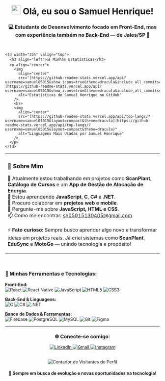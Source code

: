 <h1 align="center">
  <img src="[https://media.giphy.com/media/hvRJCLFzcasrR4ia7z/giphy.gif](https://media.giphy.com/media/hvRJCLFzcasrR4ia7z/giphy.gif)" width="30px"> 
  Olá, eu sou o Samuel Henrique!
</h1>

<h3 align="center">💻 Estudante de Desenvolvimento focado em Front-End, mas com experiência também no Back-End — de Jales/SP 📍</h3>

<br>

<table width="100%">
  <tr>
    <td width="65%" valign="top">
      <h3 align="left">🚀 Sobre Mim</h3>
      <p align="left">
        🔭 Atualmente estou trabalhando em projetos como <b>ScanPlant</b>, <b>Catálogo de Cursos</b> e um <b>App de Gestão de Alocação de Energia</b>.<br>
        🌱 Estou aprendendo <b>JavaScript</b>, <b>C</b>, <b>C#</b> e <b>.NET</b>.<br>
        👯 Procuro colaborar em <b>projetos web e mobile</b>.<br>
        💬 Pergunte-me sobre <b>JavaScript, HTML e CSS</b>.<br>
        📫 Como me encontrar: <a href="mailto:sh05015130405@gmail.com">sh05015130405@gmail.com</a><br>
        <br>
        ⚡ <b>Fato curioso:</b> Sempre busco aprender algo novo e transformar ideias em projetos reais. Já criei sistemas como <b>ScanPlant</b>, <b>EduSync</b> e <b>MotoGo</b> — unindo tecnologia e propósito!
      </p>
    </td>
    
    <td width="35%" valign="top">
      <h3 align="left">📊 Minhas Estatísticas</h3>
      <p align="center">
        <img 
          align="center" 
          src="[https://github-readme-stats.vercel.app/api?username=samuel05015&show_icons=true&theme=dracula&include_all_commits=true&count_private=true](https://github-readme-stats.vercel.app/api?username=samuel05015&show_icons=true&theme=dracula&include_all_commits=true&count_private=true)" 
          alt="Estatísticas de Samuel Henrique no GitHub"
        />
        <br>
        <img 
          align="center" 
          src="[https://github-readme-stats.vercel.app/api/top-langs/?username=samuel05015&layout=compact&theme=dracula](https://github-readme-stats.vercel.app/api/top-langs/?username=samuel05015&layout=compact&theme=dracula)" 
          alt="Linguagens Mais Usadas por Samuel Henrique"
        />
      </p>
    </td>
  </tr>
</table>

<br>

<h3 align="left">🧠 Minhas Ferramentas e Tecnologias:</h3>

<p align="left">
  <b>Front-End:</b>
  <br>
  <img src="[https://img.shields.io/badge/React-20232A?style=for-the-badge&logo=react&logoColor=61DAFB](https://img.shields.io/badge/React-20232A?style=for-the-badge&logo=react&logoColor=61DAFB)" alt="React">
  <img src="[https://img.shields.io/badge/React_Native-20232A?style=for-the-badge&logo=react&logoColor=61DAFB](https://img.shields.io/badge/React_Native-20232A?style=for-the-badge&logo=react&logoColor=61DAFB)" alt="React Native">
  <img src="[https://img.shields.io/badge/JavaScript-F7DF1E?style=for-the-badge&logo=javascript&logoColor=black](https://img.shields.io/badge/JavaScript-F7DF1E?style=for-the-badge&logo=javascript&logoColor=black)" alt="JavaScript">
  <img src="[https://img.shields.io/badge/HTML5-E34F26?style=for-the-badge&logo=html5&logoColor=white](https://img.shields.io/badge/HTML5-E34F26?style=for-the-badge&logo=html5&logoColor=white)" alt="HTML5">
  <img src="[https://img.shields.io/badge/CSS3-1572B6?style=for-the-badge&logo=css3&logoColor=white](https://img.shields.io/badge/CSS3-1572B6?style=for-the-badge&logo=css3&logoColor=white)" alt="CSS3">
</p>

<p align="left">
  <b>Back-End & Linguagens:</b>
  <br>
  <img src="[https://img.shields.io/badge/C-00599C?style=for-the-badge&logo=c&logoColor=white](https://img.shields.io/badge/C-00599C?style=for-the-badge&logo=c&logoColor=white)" alt="C">
  <img src="[https://img.shields.io/badge/C%23-239120?style=for-the-badge&logo=c-sharp&logoColor=white](https://img.shields.io/badge/C%23-239120?style=for-the-badge&logo=c-sharp&logoColor=white)" alt="C#">
  <img src="[https://img.shields.io/badge/.NET-512BD4?style=for-the-badge&logo=dotnet&logoColor=white](https://img.shields.io/badge/.NET-512BD4?style=for-the-badge&logo=dotnet&logoColor=white)" alt=".NET">
</p>

<p align="left">
  <b>Banco de Dados & Ferramentas:</b>
  <br>
  <img src="[https://img.shields.io/badge/Firebase-FFCA28?style=for-the-badge&logo=firebase&logoColor=black](https://img.shields.io/badge/Firebase-FFCA28?style=for-the-badge&logo=firebase&logoColor=black)" alt="Firebase">
  <img src="[https://img.shields.io/badge/PostgreSQL-336791?style=for-the-badge&logo=postgresql&logoColor=white](https://img.shields.io/badge/PostgreSQL-336791?style=for-the-badge&logo=postgresql&logoColor=white)" alt="PostgreSQL">
  <img src="[https://img.shields.io/badge/MySQL-4479A1?style=for-the-badge&logo=mysql&logoColor=white](https://img.shields.io/badge/MySQL-4479A1?style=for-the-badge&logo=mysql&logoColor=white)" alt="MySQL">
  <img src="[https://img.shields.io/badge/Git-F05032?style=for-the-badge&logo=git&logoColor=white](https://img.shields.io/badge/Git-F05032?style=for-the-badge&logo=git&logoColor=white)" alt="Git">
  <img src="[https://img.shields.io/badge/Figma-F24E1E?style=for-the-badge&logo=figma&logoColor=white](https://img.shields.io/badge/Figma-F24E1E?style=for-the-badge&logo=figma&logoColor=white)" alt="Figma">
</p>

<hr>

<h3 align="center">🌐 Conecte-se comigo:</h3>
<p align="center">
  <a href="[https://linkedin.com/in/samuel-henrique-92b1a3278](https://linkedin.com/in/samuel-henrique-92b1a3278)" target="_blank">
    <img src="[https://img.shields.io/badge/LinkedIn-0077B5?style=for-the-badge&logo=linkedin&logoColor=white](https://img.shields.io/badge/LinkedIn-0077B5?style=for-the-badge&logo=linkedin&logoColor=white)" alt="LinkedIn">
  </a>
  <a href="mailto:sh05015130405@gmail.com" target="_blank">
    <img src="[https://img.shields.io/badge/Gmail-D14836?style=for-the-badge&logo=gmail&logoColor=white](https://img.shields.io/badge/Gmail-D14836?style=for-the-badge&logo=gmail&logoColor=white)" alt="Gmail">
  </a>
  <a href="[https://instagram.com/samu_henrique.cp](https://instagram.com/samu_henrique.cp)" target="_blank">
    <img src="[https://img.shields.io/badge/Instagram-E4405F?style=for-the-badge&logo=instagram&logoColor=white](https://img.shields.io/badge/Instagram-E4405F?style=for-the-badge&logo=instagram&logoColor=white)" alt="Instagram">
  </a>
</p>

<br>

<div align="center">
  <img src="[https://komarev.com/ghpvc/?username=samuel05015&label=Visitantes+do+Perfil&color=0e75b6&style=flat](https://komarev.com/ghpvc/?username=samuel05015&label=Visitantes+do+Perfil&color=0e75b6&style=flat)" alt="Contador de Visitantes do Perfil" />
  <h4 align="center">🚀 Sempre em busca de evolução e novas oportunidades na tecnologia!</h4>
</div>
